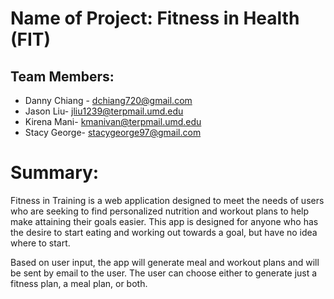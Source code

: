 # Name of Project: Fitness in Health (FIT)

## Team Members:
* Danny Chiang - dchiang720@gmail.com
* Jason Liu- jliu1239@terpmail.umd.edu
* Kirena Mani- kmanivan@terpmail.umd.edu
* Stacy George- stacygeorge97@gmail.com

# Summary:
Fitness in Training is a web application designed to meet the needs of users who are seeking to find personalized nutrition and workout plans to help make attaining their goals easier. This app is designed for anyone who has the desire to start eating and working out towards a goal, but have no idea where to start.

Based on user input, the app will generate meal and workout plans and will be sent by email to the user. The user can choose either to generate just a fitness plan, a meal plan, or both.
